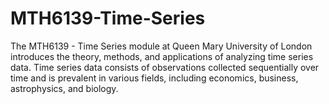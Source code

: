 # MTH6139-Time-Series
The MTH6139 - Time Series module at Queen Mary University of London introduces the theory, methods, and applications of analyzing time series data. Time series data consists of observations collected sequentially over time and is prevalent in various fields, including economics, business, astrophysics, and biology. 
